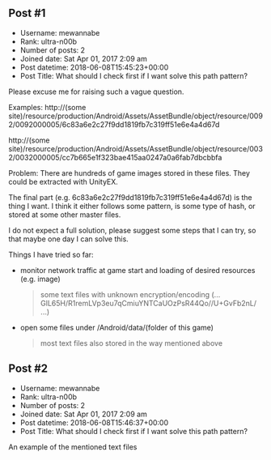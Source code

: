 ## Post #1
- Username: mewannabe
- Rank: ultra-n00b
- Number of posts: 2
- Joined date: Sat Apr 01, 2017 2:09 am
- Post datetime: 2018-06-08T15:45:23+00:00
- Post Title: What should I check first if I want solve this path pattern?

Please excuse me for raising such a vague question.

Examples:
http://(some site)/resource/production/Android/Assets/AssetBundle/object/resource/0092/0092000005/6c83a6e2c27f9dd1819fb7c319ff51e6e4a4d67d

http://(some site)/resource/production/Android/Assets/AssetBundle/object/resource/0032/0032000005/cc7b665e1f323bae415aa0247a0a6fab7dbcbbfa

Problem:
There are hundreds of game images stored in these files.
They could be extracted with UnityEX.

The final part (e.g. 6c83a6e2c27f9dd1819fb7c319ff51e6e4a4d67d) is the thing I want.
I think it either follows some pattern, is some type of hash, or stored at some other master files.

I do not expect a full solution, please suggest some steps that I can try, so that maybe one day I can solve this.

Things I have tried so far:
- monitor network traffic at game start and loading of desired resources (e.g. image)
   > some text files with unknown encryption/encoding (... GlL65H/R1remLVp3eu7qCmiuYNTCaUOzPsR44Qo//U+GvFb2nL/ ...)
- open some files under /Android/data/(folder of this game)
   > most text files also stored in the way mentioned above
## Post #2
- Username: mewannabe
- Rank: ultra-n00b
- Number of posts: 2
- Joined date: Sat Apr 01, 2017 2:09 am
- Post datetime: 2018-06-08T15:46:37+00:00
- Post Title: What should I check first if I want solve this path pattern?

An example of the mentioned text files

```

```

